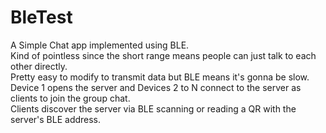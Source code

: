 # BleTest

A Simple Chat app implemented using BLE.  
Kind of pointless since the short range means people can just talk to each other directly.  
Pretty easy to modify to transmit data but BLE means it's gonna be slow. 
Device 1 opens the server and Devices 2 to N connect to the server as clients to join the group chat.  
Clients discover the server via BLE scanning or reading a QR with the server's BLE address.


